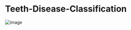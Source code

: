 # Teeth-Disease-Classification

![image](https://github.com/user-attachments/assets/f36cfc8e-d64b-48bf-b92f-111892401e56)
